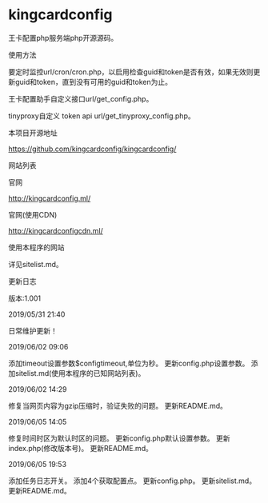 # kingcardconfig
王卡配置php服务端php开源源码。

使用方法

要定时监控url/cron/cron.php，以启用检查guid和token是否有效，如果无效则更新guid和token，直到没有可用的guid和token为止。

王卡配置助手自定义接口url/get_config.php。

tinyproxy自定义 token api url/get_tinyproxy_config.php。

本项目开源地址

https://github.com/kingcardconfig/kingcardconfig/

网站列表

官网

http://kingcardconfig.ml/

官网(使用CDN)

http://kingcardconfigcdn.ml/

使用本程序的网站

详见sitelist.md。

更新日志

版本:1.001

2019/05/31 21:40

日常维护更新！

2019/06/02 09:06

添加timeout设置参数$configtimeout,单位为秒。
更新config.php设置参数。
添加sitelist.md(使用本程序的已知网站列表)。

2019/06/02 14:29

修复当网页内容为gzip压缩时，验证失败的问题。
更新README.md。

2019/06/05 14:05

修复时间时区为默认时区的问题。
更新config.php默认设置参数。
更新index.php(修改版本号)。
更新README.md。

2019/06/05 19:53

添加任务日志开关。
添加4个获取配置点。
更新config.php。
更新sitelist.md。
更新README.md。
